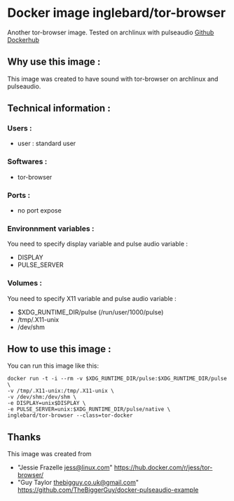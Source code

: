# Docker image inglebard/tor-browser
Another tor-browser image. Tested on archlinux with pulseaudio
[Github](https://github.com/Inglebard/dockerfiles/tree/tor-browser/)
[Dockerhub](https://hub.docker.com/r/inglebard/tor-browser/)

## Why use this image :

This image was created to have sound with tor-browser on archlinux and pulseaudio.

## Technical information :

### Users :
* user : standard user

### Softwares :
* tor-browser

### Ports :
* no port expose

### Environnment variables :
You need to specify display variable and pulse audio variable :
* DISPLAY
* PULSE_SERVER

### Volumes :
You need to specify X11 variable and pulse audio variable :
* $XDG_RUNTIME_DIR/pulse (/run/user/1000/pulse)
* /tmp/.X11-unix
* /dev/shm

## How to use this image :

You can run this image like this:
```
docker run -t -i --rm -v $XDG_RUNTIME_DIR/pulse:$XDG_RUNTIME_DIR/pulse \
-v /tmp/.X11-unix:/tmp/.X11-unix \
-v /dev/shm:/dev/shm \
-e DISPLAY=unix$DISPLAY \
-e PULSE_SERVER=unix:$XDG_RUNTIME_DIR/pulse/native \
inglebard/tor-browser --class=tor-docker

```

## Thanks
This image was created from
* "Jessie Frazelle <jess@linux.com>" https://hub.docker.com/r/jess/tor-browser/
* "Guy Taylor <thebigguy.co.uk@gmail.com>" https://github.com/TheBiggerGuy/docker-pulseaudio-example
